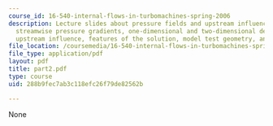 ```yaml
---
course_id: 16-540-internal-flows-in-turbomachines-spring-2006
description: Lecture slides about pressure fields and upstream influence, normal and
  streamwise pressure gradients, one-dimensional and two-dimensional descriptions,
  upstream influence, features of the solution, model test geometry, and instrumentation.
file_location: /coursemedia/16-540-internal-flows-in-turbomachines-spring-2006/288b9fec7ab3c118efc26f79de82562b_part2.pdf
file_type: application/pdf
layout: pdf
title: part2.pdf
type: course
uid: 288b9fec7ab3c118efc26f79de82562b

---
```

None